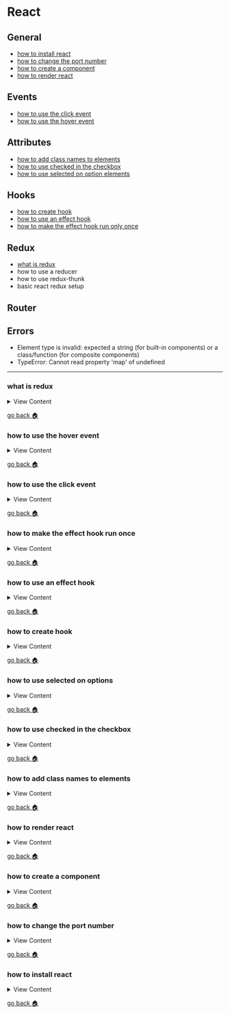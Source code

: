 # React

## General
- [how to install react][i-react]
- [how to change the port number][change-port]
- [how to create a component][c-comp]
- [how to render react][react-render]

## Events
- [how to use the click event][click-event]
- [how to use the hover event][hover-event]

## Attributes
- [how to add class names to elements][class-dom]
- [how to use checked in the checkbox][checked]
- [how to use selected on option elements][selected]

## Hooks
- [how to create hook][create-hook]
- [how to use an effect hook][effect-hook]
- [how to make the effect hook run only once][hook-once]

## Redux
- [what is redux][redux]
- how to use a reducer
- how to use redux-thunk
- basic react redux setup

## Router

## Errors
- Element type is invalid: expected a string (for built-in components) or a class/function (for composite components)
- TypeError: Cannot read property 'map' of undefined

[redux]:#what-is-redux
[hover-event]:#how-to-use-the-hover-event
[click-event]:#how-to-use-the-click-event
[hook-once]:#how-to-make-the-effect-hook-run-once
[effect-hook]:#how-to-use-an-effect-hook
[create-hook]:#how-to-create-hook
[selected]:#how-to-use-selected-on-options
[checked]:#how-to-use-checked-in-the-checkbox
[class-dom]:#how-to-add-class-names-to-elements
[react-render]:#how-to-render-react
[c-comp]:#how-to-create-a-component
[home]:#react
[i-react]:#how-to-install-react
[change-port]:#how-to-change-the-port-number

---

### what is redux

<details>
<summary>
View Content
</summary>

:link: **Reference**
- []()
---
:question: **Syntax**

``

---
:blue_book: **Summary:**

```js

```

</details>

[go back :house:][home]

### how to use the hover event

<details>
<summary>
View Content
</summary>

:link: **Reference**
- [reactjs - synthetic events](https://reactjs.org/docs/events.html)
---

:blue_book: **Summary:** In this example we are using  **react hooks** to create
a component( `HoverSection`) that will show how to use **onMouserOver** & **onMouseOut**
events.

```js
import React, { Component, useState, useEffect } from 'react';
import './App.css';
import {Button,Card} from 'react-bootstrap';


const HoverSection = () => {

  const [hoverOn, setHoverOn] = useState(false),
        boxStyle ={ // this will be the inline style to the element #box-hover
           transition:"all 0.3s",
           height:"200px",
           width:"200px"
        };

  useEffect(() =>{
    let box = document.querySelector("#box-hover"); // grabs the element
    if(hoverOn){//checks if hoverOn is true

      // changes the class names that change background color of #box-hover when
      // it is being hovered over
      box.classList.replace("bg-danger", "bg-success");
    }else{//if hoverOn is false

      // this will check to see if #box-hover has the class bg-success, and if so
      // it will change it back to bg-danger
      if (box.classList.contains("bg-success")) box.classList.replace("bg-success","bg-danger")
    }
  },[hoverOn])

  return (
    <Card className="hover-section">
        <h2> Here is an example of hover </h2>
        // onMouseOver & onMouseOut changes the hoverOn value to true or false
        <div id="box-hover" onMouseOver={() => setHoverOn(true)}  onMouseOut={() => setHoverOn(false)} style={boxStyle} className="box bg-danger mx-auto my-4">
        </div>
    </Card>
  )
}


class App extends Component {


  render() {
    return (
      <div className="App">
        <div className="App-header">
          <h2>Basic Event Tutorial</h2>
        </div>
        <div className="container">
          <HoverSection/> // the hook component inside the container
        </div>
      </div>
    );
  }
}

export default App;
```

</details>

[go back :house:][home]



### how to use the click event

<details>
<summary>
View Content
</summary>

:link: **Reference**
- [reactjs](https://reactjs.org/docs/handling-events.html)
- [reactjs - synthetic events](https://reactjs.org/docs/events.html)
---

:blue_book: **Summary:** We are just creating a basic component that allows you
to click on a button and the value of count will go up by an increment of one.
There are several ways to do this


### 1st method

<details>
<summary>
Class based component
</summary>

```js
import React, { Component } from 'react';
import './App.css';
import Button from 'react-bootstrap/Button';

class App extends Component {

  constructor(){
    super()

    this.state = {count:0} // creating the count property
  }

  countIt = () => { // method that increases the counter

    this.setState({
      count:++this.count
    })

  }

  render() {
    return (
      <div className="App">
        <div className="App-header">
          <h2>Basic Event Tutorial</h2>
        </div>
        <div className="App-event">
          <p>  Click here to see something cool</p>
          // this is the button that will trigger the countIt method
          <Button variant="primary" onClick={this.countIt}>Click on this</Button>
        </div>
        <div className="result">
        {this.state.count}// this will show the changes of the number when clicking
        </div>
      </div>
    );
  }
}

export default App;

```

</details>

#### 2nd method

<details>
<summary>
Hook based component
</summary>


```js
import React, { Component, useState, useEffect } from 'react';
// import logo from './logo.svg';
import './App.css';
import Button from 'react-bootstrap/Button';


// this is a hooks based component
const ButtonEvent = () =>{

  const [counter,setCounter] = useState(0);

  useEffect(() => {
    //if the counter is only at 0 then dont run
    // the code below
    if(counter === 0)
    return;

    document.querySelector("div.result").innerHTML = `you clicked ${counter} times!`;
  },[counter])//useEffect checks to see if there were any changes made to counter
    // if there weren't then it doesn't run

  return (
    <div className="App-event">
      <p>  Click here to see something cool</p>
      // after every click the setCounter increases the amount to counter
      <Button variant="primary" onClick={() => setCounter(counter+1)}>Click on this</Button>
    </div>
  )
}

class App extends Component {


  render() {
    return (
      <div className="App">
        <div className="App-header">
          <h2>Basic Event Tutorial</h2>
        </div>
        <ButtonEvent/>// this is where I put the hook component
        <div className="result">
        </div>
      </div>
    );
  }
}

export default App;

```

</details>



</details>

[go back :house:][home]

### how to make the effect hook run once

<details>
<summary>
View Content
</summary>

**reference**
- [How to call loading function with React useEffect only once](https://stackoverflow.com/questions/53120972/how-to-call-loading-function-with-react-useeffect-only-once)

If the second parameter in useEffect is a blank array, then the function will only
update once

```js
const GetAnimals = () => {
  let url = "http://php.jforbes.site/ajax/ng-test.php",
     component;

  const [data , setData] = useState([]);

// If the second parameter is a empty array it will only run once
  useEffect(()=>{

       axios.get(url)
      .then(res =>{
        console.log(res)
        setData(res.data);
      })

  },[])

  if(data.length){
    component = data.map((elem )=>{
      return <AnimalBlock key={elem.id+"-"} id={elem.id} animal={elem.animal} sex={elem.sex} />
    })
  }else{
    component = <p>nothings here </p>
  }

  return component;
}

```

</details>

[go back :house:][home]



### how to use an effect hook

<details>
<summary>
View Content
</summary>

**reference**
- [react](https://reactjs.org/docs/hooks-effect.html)

```js
import React, { useState, useEffect } from 'react';

function Example() {
  const [count, setCount] = useState(0);

  // Similar to componentDidMount and componentDidUpdate:
  useEffect(() => {
    // Update the document title using the browser API
    document.title = `You clicked ${count} times`;
  });

  return (
    <div>
      <p>You clicked {count} times</p>
      <button onClick={() => setCount(count + 1)}>
        Click me
      </button>
    </div>
  );
}
```

</details>

[go back :house:][home]


### how to create hook

<details>
<summary>
View Content
</summary>

**reference**
- [react](https://reactjs.org/docs/hooks-intro.html)

**My definition:** Basically this is the new thing for react that is supposed to replace
class components. The **useState** method is supposed to replace the **state** property and **setState**
method that you will call in react to change a value and rerender the components to
the view.

**Things to remember**
- useState can accept a string, number, array, anything
- You have to add a default value in the useState, and it will be assigned to the first item in the array
- There's only two items you can put into the *useState* variable. The first one is supposed
to retain the value and the second one is supposed to change the value
- set the items like this [count, setCount], [fruit, setFruit], [animal, setAnimal], etc.

```js
import React, { useState } from 'react';

function Example() {
  // Declare a new state variable, which we'll call "count"
  const [count, setCount] = useState(0);

  return (
    <div>
      <p>You clicked {count} times</p>
      <button onClick={() => setCount(count + 1)}>
        Click me
      </button>
    </div>
  );
}
```

</details>

[go back :house:][home]



### how to use selected on options

<details>
<summary>
View Content
</summary>

**reference**
- [react](https://reactjs.org/docs/dom-elements.html)

use defaultValue on  the select element when outputting it for the first time

```js
const Option = () => {


  return(
    <div>
      <form>
       <div className="form-group col-2">

       // use defaultValue on  the select element
       <select defaultValue="blue">
         <option value="red"> red</option>
         <option value="blue" > blue</option>
         <option value="green"> green</option>
       </select>
       <div className="form-group">
         <input className="btn btn-primary" type="submit" name="submit"/>
       </div>

       </div>
      </form>

    </div>

  )
}
```

</details>

[go back :house:][home]


### how to use checked in the checkbox

<details>
<summary>
View Content
</summary>

**reference**
- [react](https://reactjs.org/docs/dom-elements.html)

```js

const Checks = () => {


  return(
    <div>
      <form>
       <div className="form-group row col-2 justify-content-between">

       // React recommends using defaultChecked for the initial value you want checked
       <p>red <br/> <input type="checkbox" value="red" defaultChecked/></p>
       <p>blue <br/><input type="checkbox" value="blue"/> </p>
       <p>green <br/><input type="checkbox" value="green"/> </p>
       </div>
       <div className="form-group">
         <input className="btn btn-primary" type="submit" name="submit"/>
       </div>


      </form>

    </div>

  )
}

```

</details>

[go back :house:][home]



### how to add class names to elements

<details>
<summary>
View Content
</summary>

**reference**
- [react](https://reactjs.org/docs/dom-elements.html)

In react you cannot add the regular class name into an element because it will
conflict the javascript keyword class that is used to create classes. Instead
you have to write className instead

```js
render(){
  return(
    <p className="big-paragraph"> this is a big paragraph</p>
  )
}


```

</details>

[go back :house:][home]


### how to render react

<details>
<summary>
View Content
</summary>

**reference**
- [reactjs](https://reactjs.org/docs/rendering-elements.html)

`ReactDOM.render(component, target element);`

```js
import React from 'react';
import ReactDOM from 'react-dom';
import App from './App';
import './index.css';

ReactDOM.render(
  <App />,
  document.getElementById('root')
);

```

</details>

[go back :house:][home]

### how to create a component

<details>
<summary>
View Content
</summary>

**reference**
- [reactjs](https://reactjs.org/docs/components-and-props.html)

#### With a class

```js
class Welcome extends React.Component {
  render() {
    return <h1>Hello, {this.props.name}</h1>;
  }
}
```


#### With a function

```js
function Welcome(props) {
  return <h1>Hello, {props.name}</h1>;
}
```

</details>

[go back :house:][home]


### how to change the port number

<details>
<summary>
View Content
</summary>

**reference**
- [Option to specify port when running the server?](https://github.com/facebook/create-react-app/issues/1083)

#### Method 1

create a `.env` file and add this in

```
PORT = 4000
```

</details>

[go back :house:][home]




### how to install react

<details>
<summary>
View Content
</summary>

**reference**
- [Create React App](https://reactjs.org/docs/create-a-new-react-app.html#create-react-app)

```
npx create-react-app my-app
cd my-app
npm start
```

</details>

[go back :house:][home]
